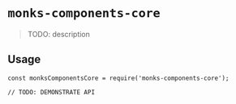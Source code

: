 # `monks-components-core`

> TODO: description

## Usage

```
const monksComponentsCore = require('monks-components-core');

// TODO: DEMONSTRATE API
```
